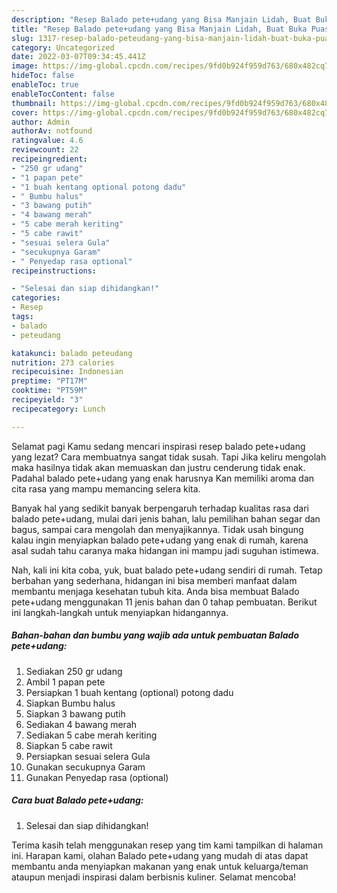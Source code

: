 ```yaml
---
description: "Resep Balado pete+udang yang Bisa Manjain Lidah, Buat Buka Puasa Bisa Manjain Lidah"
title: "Resep Balado pete+udang yang Bisa Manjain Lidah, Buat Buka Puasa Bisa Manjain Lidah"
slug: 1317-resep-balado-peteudang-yang-bisa-manjain-lidah-buat-buka-puasa-bisa-manjain-lidah
category: Uncategorized
date: 2022-03-07T09:34:45.441Z
image: https://img-global.cpcdn.com/recipes/9fd0b924f959d763/680x482cq70/balado-peteudang-foto-resep-utama.jpg
hideToc: false
enableToc: true
enableTocContent: false
thumbnail: https://img-global.cpcdn.com/recipes/9fd0b924f959d763/680x482cq70/balado-peteudang-foto-resep-utama.jpg
cover: https://img-global.cpcdn.com/recipes/9fd0b924f959d763/680x482cq70/balado-peteudang-foto-resep-utama.jpg
author: Admin
authorAv: notfound
ratingvalue: 4.6
reviewcount: 22
recipeingredient:
- "250 gr udang"
- "1 papan pete"
- "1 buah kentang optional potong dadu"
- " Bumbu halus"
- "3 bawang putih"
- "4 bawang merah"
- "5 cabe merah keriting"
- "5 cabe rawit"
- "sesuai selera Gula"
- "secukupnya Garam"
- " Penyedap rasa optional"
recipeinstructions:

- "Selesai dan siap dihidangkan!"
categories:
- Resep
tags:
- balado
- peteudang

katakunci: balado peteudang 
nutrition: 273 calories
recipecuisine: Indonesian
preptime: "PT17M"
cooktime: "PT59M"
recipeyield: "3"
recipecategory: Lunch

---
```



Selamat pagi Kamu sedang mencari inspirasi resep balado pete+udang yang lezat? Cara membuatnya sangat tidak susah. Tapi Jika keliru mengolah maka hasilnya tidak akan memuaskan dan justru cenderung tidak enak. Padahal balado pete+udang yang enak harusnya Kan memiliki aroma dan cita rasa yang mampu memancing selera kita.


Banyak hal yang sedikit banyak berpengaruh terhadap kualitas rasa dari balado pete+udang, mulai dari jenis bahan, lalu pemilihan bahan segar dan bagus, sampai cara mengolah dan menyajikannya. Tidak usah bingung kalau ingin menyiapkan balado pete+udang yang enak di rumah, karena asal sudah tahu caranya maka hidangan ini mampu jadi suguhan istimewa.




Nah, kali ini kita coba, yuk, buat balado pete+udang sendiri di rumah. Tetap berbahan yang sederhana, hidangan ini bisa memberi manfaat dalam membantu menjaga kesehatan tubuh kita. Anda bisa membuat Balado pete+udang menggunakan 11 jenis bahan dan 0 tahap pembuatan. Berikut ini langkah-langkah untuk menyiapkan hidangannya.

<!--inarticleads1-->

##### Bahan-bahan dan bumbu yang wajib ada untuk pembuatan Balado pete+udang:

1. Sediakan 250 gr udang
1. Ambil 1 papan pete
1. Persiapkan 1 buah kentang (optional) potong dadu
1. Siapkan  Bumbu halus
1. Siapkan 3 bawang putih
1. Sediakan 4 bawang merah
1. Sediakan 5 cabe merah keriting
1. Siapkan 5 cabe rawit
1. Persiapkan sesuai selera Gula
1. Gunakan secukupnya Garam
1. Gunakan  Penyedap rasa (optional)




<!--inarticleads2-->

##### Cara buat Balado pete+udang:


1. Selesai dan siap dihidangkan!



Terima kasih telah menggunakan resep yang tim kami tampilkan di halaman ini. Harapan kami, olahan Balado pete+udang yang mudah di atas dapat membantu anda menyiapkan makanan yang enak untuk keluarga/teman ataupun menjadi inspirasi dalam berbisnis kuliner. Selamat mencoba!
